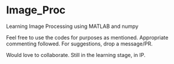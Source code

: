 # Image_Proc
Learning Image Processing using MATLAB and numpy

Feel free to use the codes for purposes as mentioned. Appropriate commenting followed. For suggestions, drop a message/PR.

Would love to collaborate. Still in the learning stage, in IP.
